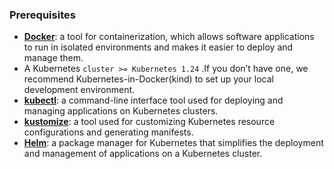 ### Prerequisites

* [**Docker**](https://docs.docker.com/get-docker/): a tool for containerization,
which allows software applications to run in isolated environments
and makes it easier to deploy and manage them.
* A Kubernetes `cluster >= Kubernetes 1.24` .If you don’t have one,
we recommend Kubernetes-in-Docker(kind) to set up your local development environment.
* [**kubectl**](https://kubernetes.io/docs/tasks/tools/): a command-line interface tool used for deploying
and managing applications on Kubernetes clusters.
* [**kustomize**](https://kustomize.io/): a tool used for customizing Kubernetes resource configurations
and generating manifests.
* [**Helm**](https://helm.sh/): a package manager for Kubernetes that
simplifies the deployment and management of applications on a Kubernetes cluster.